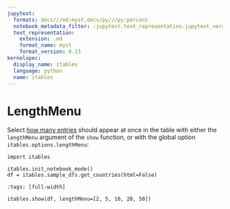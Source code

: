 ```yaml
---
jupytext:
  formats: docs///md:myst,docs/py///py:percent
  notebook_metadata_filter: -jupytext.text_representation.jupytext_version
  text_representation:
    extension: .md
    format_name: myst
    format_version: 0.13
kernelspec:
  display_name: itables
  language: python
  name: itables
---
```


# LengthMenu

Select [how many entries](https://datatables.net/examples/advanced_init/length_menu.html) should appear at once in the table with either the `lengthMenu` argument of the `show` function, or with the global option `itables.options.lengthMenu`:

```{code-cell} ipython3
import itables

itables.init_notebook_mode()
df = itables.sample_dfs.get_countries(html=False)
```

```{code-cell} ipython3
:tags: [full-width]

itables.show(df, lengthMenu=[2, 5, 10, 20, 50])
```
